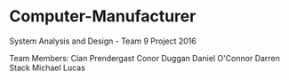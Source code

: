 # Computer-Manufacturer
System Analysis and Design - Team 9 Project 2016

Team Members:
	Cian Prendergast 
	Conor Duggan
	Daniel O'Connor
	Darren Stack
	Michael Lucas
